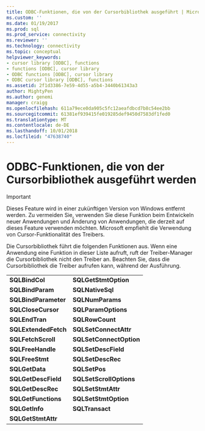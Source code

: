 ```yaml
---
title: ODBC-Funktionen, die von der Cursorbibliothek ausgeführt | Microsoft-Dokumentation
ms.custom: ''
ms.date: 01/19/2017
ms.prod: sql
ms.prod_service: connectivity
ms.reviewer: ''
ms.technology: connectivity
ms.topic: conceptual
helpviewer_keywords:
- cursor library [ODBC], functions
- functions [ODBC], cursor library
- ODBC functions [ODBC], cursor library
- ODBC cursor library [ODBC], functions
ms.assetid: 2f1d3386-7e59-4d55-a5b4-3440b61343a3
author: MightyPen
ms.author: genemi
manager: craigg
ms.openlocfilehash: 611a79ece0da905c5fc12aeafdbcd7b8c54ee2bb
ms.sourcegitcommit: 61381ef939415fe019285def9450d7583df1fed0
ms.translationtype: MT
ms.contentlocale: de-DE
ms.lasthandoff: 10/01/2018
ms.locfileid: "47638740"
---
```

# <a name="odbc-functions-executed-by-the-cursor-library"></a>ODBC-Funktionen, die von der Cursorbibliothek ausgeführt werden
> [!IMPORTANT]  
>  Dieses Feature wird in einer zukünftigen Version von Windows entfernt werden. Zu vermeiden Sie, verwenden Sie diese Funktion beim Entwickeln neuer Anwendungen und Änderung von Anwendungen, die derzeit auf dieses Feature verwenden möchten. Microsoft empfiehlt die Verwendung von Cursor-Funktionalität des Treibers.  
  
 Die Cursorbibliothek führt die folgenden Funktionen aus. Wenn eine Anwendung eine Funktion in dieser Liste aufruft, ruft der Treiber-Manager die Cursorbibliothek nicht den Treiber an. Beachten Sie, dass die Cursorbibliothek die Treiber aufrufen kann, während der Ausführung.  
  
|||  
|-|-|  
|**SQLBindCol**|**SQLGetStmtOption**|  
|**SQLBindParam**|**SQLNativeSql**|  
|**SQLBindParameter**|**SQLNumParams**|  
|**SQLCloseCursor**|**SQLParamOptions**|  
|**SQLEndTran**|**SQLRowCount**|  
|**SQLExtendedFetch**|**SQLSetConnectAttr**|  
|**SQLFetchScroll**|**SQLSetConnectOption**|  
|**SQLFreeHandle**|**SQLSetDescField**|  
|**SQLFreeStmt**|**SQLSetDescRec**|  
|**SQLGetData**|**SQLSetPos**|  
|**SQLGetDescField**|**SQLSetScrollOptions**|  
|**SQLGetDescRec**|**SQLSetStmtAttr**|  
|**SQLGetFunctions**|**SQLSetStmtOption**|  
|**SQLGetInfo**|**SQLTransact**|  
|**SQLGetStmtAttr**||
